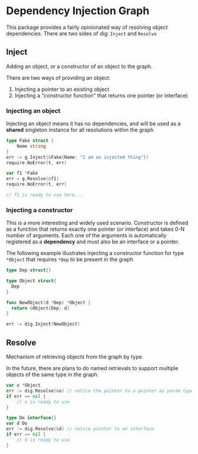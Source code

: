 # Dependency Injection Graph

This package provides a fairly opinionated way of resolving object dependencies.
There are two sides of dig: `Inject` and `Resolve`

## Inject

Adding an object, or a constructor of an object to the graph.

There are two ways of providing an object:

1. Injecting a pointer to an existing object
1. Injecting a "constructor function" that returns one pointer (or interface)

### Injecting an object

Injecting an object means it has no dependencies, and will be used as a
**shared** singleton instance for all resolutions within the graph

```go
type Fake struct {
    Name string
}
err := g.Inject(&Fake{Name: "I am an injected thing"})
require.NoError(t, err)

var f1 *Fake
err = g.Resolve(&f1)
require.NoError(t, err)

// f1 is ready to use here...
```

### Injecting a constructor

This is a more interesting and widely used scenario. Constructor is defined as a
function that returns exactly one pointer (or interface) and takes 0-N number of
arguments. Each one of the arguments is automatically registered as a
**dependency** and must also be an interface or a pointer.

The following example illustrates injecting a constructor function for type
`*Object` that requires `*Dep` to be present in the graph

```go
type Dep struct{}

type Object struct{
  Dep
}

func NewObject(d *Dep) *Object {
  return &Object{Dep: d}
}

err := dig.Inject(NewObject)
```

## Resolve

Mechanism of retrieving objects from the graph by type.

In the future, there are plans to do named retrievals to support multiple
objects of the same type in the graph.

```go
var o *Object
err := dig.Resolve(&o) // notice the pointer to a pointer as param type
if err == nil {
    // o is ready to use
}

type Do interface{}
var d Do
err := dig.Resolve(&d) // notice pointer to an interface
if err == nil {
    // d is ready to use
}
```
